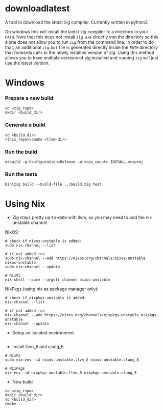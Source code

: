 # downloadlatest

A tool to download the latest zig compiler.  Currently written in python3.

On windows this will install the latest zig compiler to a directory in your `PATH`.  Note that this does not install `zig.exe` directly into the directory so this alone does not allow you to run `zig` from the command line.  In order to do that, an additional `zig.bat` file is generated directly inside the `PATH` directory that forwards calls to the newly installed version of zig.  Using this method allows you to have multiple versions of zig installed and running `zig` will just use the latest version.

# Windows

### Prepare a new build

```
cd <zig_repo>
mkdir <build_dir>
```

### Generate a build
```
cd <build_dir>
<this_repo>\cmake <llvm-dir>
```

### Run the build
```
msbuild -p:Configuration=Release -m:<cpu_count> INSTALL.vcxproj
```

### Run the tests
```
bin\zig build --build-file ..\build.zig test
```

# Using Nix

* Zig stays pretty up-to-date with llvm, so you may need to add the nix unstable channel

NixOS:
```
# check if nixos-unstable is added:
sudo nix-channel --list

# if not added run
sudo nix-channel --add https://nixos.org/channels/nixos-unstable nixos-unstable
sudo nix-channel --update
```

```
# NixOS
nix-shell --pure --argstr channel nixos-unstable
```


NixPkgs (using nix as package manager only):
```
# check if nixpkgs-unstable is added:
nix-channel --list

# if not added run
nix-channel --add https://nixos.org/channels/nixpkgs-unstable nixpkgs-unstable
nix-channel --update
```

* Setup an isolated environment
```

```

* Install llvm_8 and clang_8

```
# NixOS
sudo nix-env -iA nixos-unstable.llvm_8 nixos-unstable.clang_8

# NixPkgs
nix-env -iA nixpkgs-unstable.llvm_8 nixpkgs-unstable.clang_8
```

* Now build
```
cd <zig_repo>
mkdir <build_dir>
cd <build_dir>
cmake ..
```